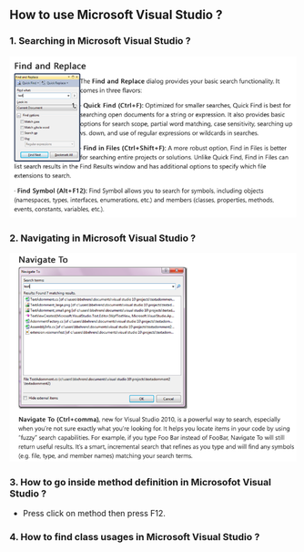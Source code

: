 ## How to use Microsoft Visual Studio ? ###

### 1. Searching in Microsoft Visual Studio ? ###
<img src="find.png" />

### 2. Navigating in Microsoft Visual Studio ? ###
<img src="navigate.png" />

### 3. How to go inside method definition in Microsofot Visual Studio ? ###
- Press click on method then press F12.

### 4. How to find class usages in Microsoft Visual Studio ? ###
